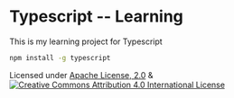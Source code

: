 # Typescript -- Learning

This is my learning project for Typescript

``` bash
npm install -g typescript
```

Licensed under [Apache License, 2.0](http://www.apache.org/licenses/LICENSE-2.0) &  [![Creative Commons Attribution 4.0 International License](https://i.creativecommons.org/l/by/4.0/88x31.png "Creative Commons Attribution 4.0 International License")](http://creativecommons.org/licenses/by/4.0/)